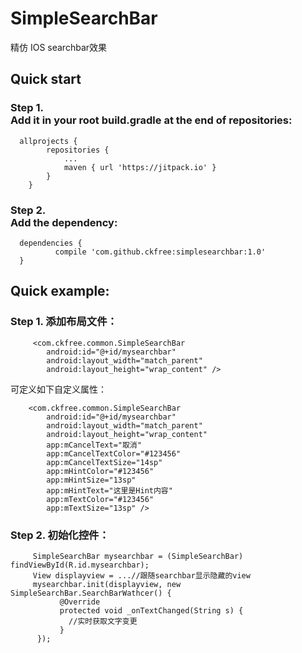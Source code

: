# SimpleSearchBar
精仿 IOS searchbar效果

## Quick start
### Step 1.<br> Add it in your root build.gradle at the end of repositories:

```
  allprojects {
		repositories {
			...
			maven { url 'https://jitpack.io' }
		}
	}
  ```
  ### Step 2.<br> Add the dependency:
  ```
  	dependencies {
	        compile 'com.github.ckfree:simplesearchbar:1.0'
	}
  ```
  
## Quick example:
### Step 1. 添加布局文件：
```
     <com.ckfree.common.SimpleSearchBar
        android:id="@+id/mysearchbar"
        android:layout_width="match_parent"
        android:layout_height="wrap_content" />
```
可定义如下自定义属性：<br>
```
    <com.ckfree.common.SimpleSearchBar
        android:id="@+id/mysearchbar"
        android:layout_width="match_parent"
        android:layout_height="wrap_content"
        app:mCancelText="取消"
        app:mCancelTextColor="#123456"
        app:mCancelTextSize="14sp"
        app:mHintColor="#123456"
        app:mHintSize="13sp"
        app:mHintText="这里是Hint内容"
        app:mTextColor="#123456"
        app:mTextSize="13sp" />
```
### Step 2. 初始化控件：
```
     SimpleSearchBar mysearchbar = (SimpleSearchBar) findViewById(R.id.mysearchbar);
     View displayview = ...//跟随searchbar显示隐藏的view
     mysearchbar.init(displayview, new SimpleSearchBar.SearchBarWathcer() {
           @Override
           protected void _onTextChanged(String s) {
             //实时获取文字变更
           }
      });
```
